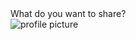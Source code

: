 <div class="r-add-experience-form-top-section"><label id="experience-share-label3b1410ba-6227-4b4e-9662-623176882d3a" class="r-experience-share-label">What do you want to share?</label><div class="r-add-experience-form-profile-image"><div class=""><div class="r-profile-image"><div><img src="http://tessello.portal.local/Client/Shared/dynamicassets/content/defaultProfilePhotos/small/defaultProfilePhoto.jpg" class="" alt="profile picture"></div></div></div></div><div class="r-communities-user-tags-textarea" role="textbox" aria-labelledby="experience-share-label3b1410ba-6227-4b4e-9662-623176882d3a" style="max-height: 730px;"><div class="DraftEditor-root"><div class="DraftEditor-editorContainer"><div aria-autocomplete="list" aria-describedby="placeholder-aahlh" class="notranslate public-DraftEditor-content" contenteditable="true" role="textbox" spellcheck="false" style="outline: none; user-select: text; white-space: pre-wrap; overflow-wrap: break-word;"><div data-contents="true"><div class="" data-block="true" data-editor="aahlh" data-offset-key="v8b9-0-0"><div data-offset-key="v8b9-0-0" class="public-DraftStyleDefault-block public-DraftStyleDefault-ltr"><span data-offset-key="v8b9-0-0"><br data-text="true"></span></div></div></div></div></div></div></div></div>
